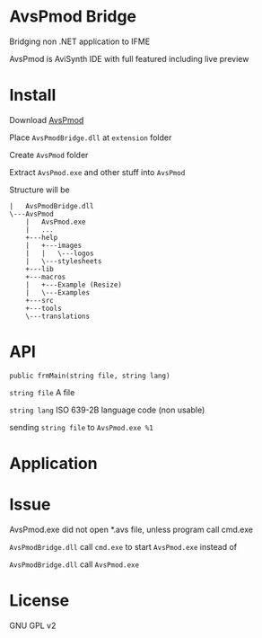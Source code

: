 # AvsPmod Bridge
Bridging non .NET application to IFME

AvsPmod is AviSynth IDE with full featured including live preview

# Install
Download [AvsPmod](https://github.com/AvsPmod/AvsPmod/releases)

Place `AvsPmodBridge.dll` at `extension` folder

Create `AvsPmod` folder

Extract `AvsPmod.exe` and other stuff into `AvsPmod`

Structure will be
```
|   AvsPmodBridge.dll
\---AvsPmod
    |   AvsPmod.exe
	|   ...
    +---help
    |   +---images
    |   |   \---logos
    |   \---stylesheets
    +---lib
    +---macros
    |   +---Example (Resize)
    |   \---Examples
    +---src
    +---tools
    \---translations
```

# API
`public frmMain(string file, string lang)`

`string file` A file

`string lang` ISO 639-2B language code (non usable)

sending `string file` to `AvsPmod.exe %1`

# Application

# Issue
AvsPmod.exe did not open *.avs file, unless program call cmd.exe

`AvsPmodBridge.dll` call `cmd.exe` to start `AvsPmod.exe` instead of

`AvsPmodBridge.dll` call `AvsPmod.exe`

# License
GNU GPL v2